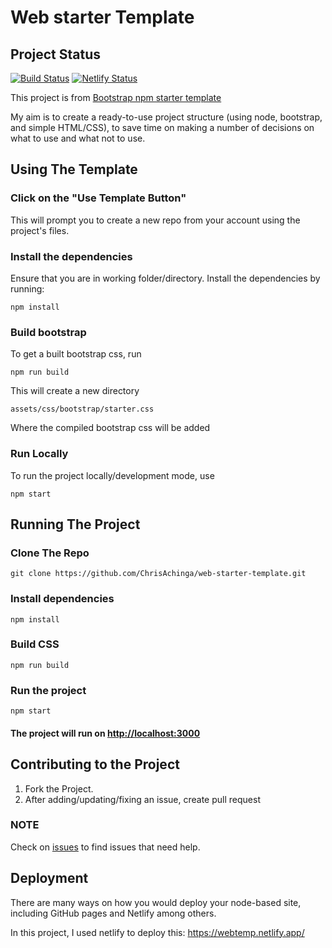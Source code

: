 # Web starter Template

## Project Status

[![Build Status](https://travis-ci.com/ChrisAchinga/js-environment.svg?branch=master)](https://travis-ci.com/ChrisAchinga/js-environment) [![Netlify Status](https://api.netlify.com/api/v1/badges/6c7c6fe1-ff2c-4284-a90c-8a5b4c670622/deploy-status)](https://app.netlify.com/sites/webtemp/deploys)

This project is from [Bootstrap npm starter template](https://github.com/twbs/bootstrap-npm-starter)

My aim is to create a ready-to-use project structure (using node, bootstrap, and simple HTML/CSS), to save time on making a number of decisions on what to use and what not to use.

## Using The Template

### Click on the "Use Template Button"

This will prompt you to create a new repo from your account using the project's files.

### Install the dependencies

Ensure that you are in working folder/directory. Install the dependencies by running:

```node
npm install
```

### Build bootstrap

To get a built bootstrap css, run

```node
npm run build
```

This will create a new directory

```shell
assets/css/bootstrap/starter.css
```

Where the compiled bootstrap css will be added

### Run Locally

To run the project locally/development mode, use

```node
npm start
```

## Running The Project

### Clone The Repo

```git
git clone https://github.com/ChrisAchinga/web-starter-template.git
```

### Install dependencies

```node
npm install
```

### Build CSS

```node
npm run build
```

### Run the project

```node
npm start
```

#### The project will run on <http://localhost:3000>

## Contributing to the Project

1. Fork the Project.
2. After adding/updating/fixing an issue, create pull request

### NOTE

Check on [issues](https://github.com/ChrisAchinga/web-starter-template/issues) to find issues that need help.

## Deployment

There are many ways on how you would deploy your node-based site, including GitHub pages and Netlify among others.

In this project, I used netlify to deploy this: <https://webtemp.netlify.app/>
